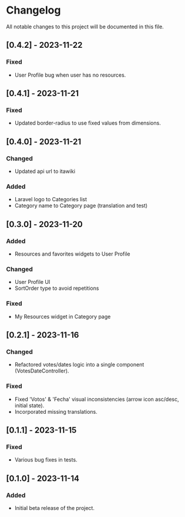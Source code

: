 # Changelog

All notable changes to this project will be documented in this file.

## [0.4.2] - 2023-11-22

### Fixed

- User Profile bug when user has no resources.

## [0.4.1] - 2023-11-21

### Fixed

- Updated border-radius to use fixed values from dimensions.

## [0.4.0] - 2023-11-21

### Changed

- Updated api url to itawiki

### Added

- Laravel logo to Categories list
- Category name to Category page (translation and test)

## [0.3.0] - 2023-11-20

### Added

- Resources and favorites widgets to User Profile

### Changed

- User Profile UI
- SortOrder type to avoid repetitions

### Fixed

- My Resources widget in Category page

## [0.2.1] - 2023-11-16

### Changed

- Refactored votes/dates logic into a single component (VotesDateController).

### Fixed

- Fixed 'Votos' & 'Fecha' visual inconsistencies (arrow icon asc/desc, initial state).
- Incorporated missing translations.

## [0.1.1] - 2023-11-15

### Fixed

- Various bug fixes in tests.

## [0.1.0] - 2023-11-14

### Added

- Initial beta release of the project.
